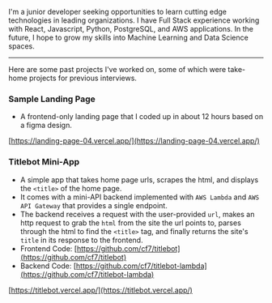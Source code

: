 I'm a junior developer seeking opportunities to learn cutting edge technologies in leading organizations. I have Full Stack experience working with React, Javascript, Python, PostgreSQL, and AWS applications. In the future, I hope to grow my skills into Machine Learning and Data Science spaces.

---

Here are some past projects I've worked on, some of which were take-home projects for previous interviews.

### Sample Landing Page
- A frontend-only landing page that I coded up in about 12 hours based on a figma design.

[https://landing-page-04.vercel.app/](https://landing-page-04.vercel.app/)

### Titlebot Mini-App
- A simple app that takes home page urls, scrapes the html, and displays the `<title>` of the home page.
- It comes with a mini-API backend implemented with `AWS Lambda` and `AWS API Gateway` that provides a single endpoint.
- The backend receives a request with the user-provided `url`, makes an http request to grab the `html` from the site the url points to, parses through the html to find the `<title>` tag, and finally returns the site's `title` in its response to the frontend.
- Frontend Code: [https://github.com/cf7/titlebot](https://github.com/cf7/titlebot)
- Backend Code: [https://github.com/cf7/titlebot-lambda](https://github.com/cf7/titlebot-lambda)

[https://titlebot.vercel.app/](https://titlebot.vercel.app/)
